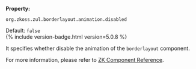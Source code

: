 **Property:**

`org.zkoss.zul.borderlayout.animation.disabled`

Default: `false`  
{% include version-badge.html version=5.0.8 %}

It specifies whether disable the animation of the `borderlayout`
component.

For more information, please refer to [ZK Component Reference]({{site.baseurl}}/zk_component_ref/borderlayout#Configure_to_Disable_the_Animation_Effects_as_Default).
